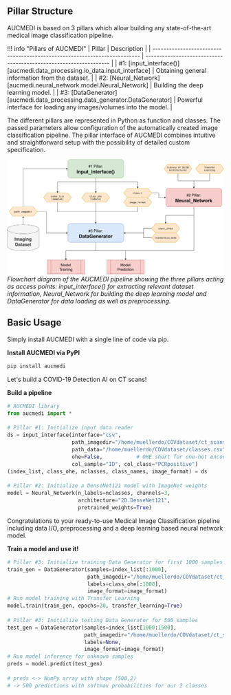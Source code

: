 ## Pillar Structure

AUCMEDI is based on 3 pillars which allow building any state-of-the-art medical image classification pipeline.

!!! info "Pillars of AUCMEDI"
    | Pillar                                                                       | Description                                                    |
    | ------------------------------------------------------------------------- | ----------------------------------------------------------------- |
    | #1: [input_interface()][aucmedi.data_processing.io_data.input_interface]  | Obtaining general information from the dataset.                   |
    | #2: [Neural_Network][aucmedi.neural_network.model.Neural_Network]         | Building the deep learning model.                                 |
    | #3: [DataGenerator][aucmedi.data_processing.data_generator.DataGenerator] | Powerful interface for loading any images/volumes into the model. |

The different pillars are represented in Python as function and classes.
The passed parameters allow configuration of the automatically created image classification pipeline.
The pillar interface of AUCMEDI combines intuitive and straightforward setup with the possibility
of detailed custom specification.

![Figure: AUCMEDI Pillars](../images/aucmedi.pillars.png)
*Flowchart diagram of the AUCMEDI pipeline showing the three pillars acting as access points: input_interface() for extracting relevant dataset information, Neural_Network for building the deep learning model and DataGenerator for data loading as well as preprocessing.*

## Basic Usage

Simply install AUCMEDI with a single line of code via pip.

**Install AUCMEDI via PyPI**
```sh
pip install aucmedi
```

Let's build a COVID-19 Detection AI on CT scans!

**Build a pipeline**
```python
# AUCMEDI library
from aucmedi import *

# Pillar #1: Initialize input data reader
ds = input_interface(interface="csv",
                     path_imagedir="/home/muellerdo/COVdataset/ct_scans/",
                     path_data="/home/muellerdo/COVdataset/classes.csv",
                     ohe=False,           # OHE short for one-hot encoding
                     col_sample="ID", col_class="PCRpositive")
(index_list, class_ohe, nclasses, class_names, image_format) = ds

# Pillar #2: Initialize a DenseNet121 model with ImageNet weights
model = Neural_Network(n_labels=nclasses, channels=3,
                       architecture="2D.DenseNet121",
                       pretrained_weights=True)
```
Congratulations to your ready-to-use Medical Image Classification pipeline including data I/O, preprocessing and a deep learning based neural network model.

**Train a model and use it!**
```python
# Pillar #3: Initialize training Data Generator for first 1000 samples
train_gen = DataGenerator(samples=index_list[:1000],
                          path_imagedir="/home/muellerdo/COVdataset/ct_scans/",
                          labels=class_ohe[:1000],
                          image_format=image_format)
# Run model training with Transfer Learning
model.train(train_gen, epochs=20, transfer_learning=True)

# Pillar #3: Initialize testing Data Generator for 500 samples
test_gen = DataGenerator(samples=index_list[1000:1500],
                         path_imagedir="/home/muellerdo/COVdataset/ct_scans/",
                         labels=None,
                         image_format=image_format)
# Run model inference for unknown samples
preds = model.predict(test_gen)

# preds <-> NumPy array with shape (500,2)
# -> 500 predictions with softmax probabilities for our 2 classes
```
